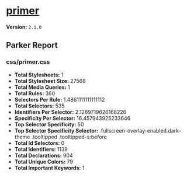 # [primer]( http://primercss.io )

**Version:** `2.1.0`

## Parker Report

### css/primer.css

- **Total Stylesheets:** 1
- **Total Stylesheet Size:** 27568
- **Total Media Queries:** 1
- **Total Rules:** 360
- **Selectors Per Rule:** 1.4861111111111112
- **Total Selectors:** 535
- **Identifiers Per Selector:** 2.1289719626168226
- **Specificity Per Selector:** 16.457943925233646
- **Top Selector Specificity:** 50
- **Top Selector Specificity Selector:** .fullscreen-overlay-enabled.dark-theme .tooltipped .tooltipped-s:before
- **Total Id Selectors:** 0
- **Total Identifiers:** 1139
- **Total Declarations:** 904
- **Total Unique Colors:** 79
- **Total Important Keywords:** 1
